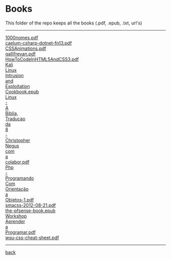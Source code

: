 # Books
This folder of the repo keeps all the books (.pdf, .epub, .txt, url's)

---------------------------
[1000nomes.pdf](1000nomes.pdf)<br>
[caelum-csharp-dotnet-fn13.pdf](caelum-csharp-dotnet-fn13.pdf)<br>
[CSSAnimations.pdf](CSSAnimations.pdf)<br>
[gallifreyan.pdf](gallifreyan.pdf)<br>
[HowToCodeInHTML5AndCSS3.pdf](HowToCodeInHTML5AndCSS3.pdf)<br>
[Kali](Kali)<br>
[Linux](Linux)<br>
[Intrusion](Intrusion)<br>
[and](and)<br>
[Exploitation](Exploitation)<br>
[Cookbook.epub](Cookbook.epub)<br>
[Linux](Linux)<br>
[-](-)<br>
[A](A)<br>
[Biblia,](Biblia,)<br>
[Traducao](Traducao)<br>
[da](da)<br>
[8](8)<br>
[-](-)<br>
[Christopher](Christopher)<br>
[Negus](Negus)<br>
[com](com)<br>
[a](a)<br>
[colabor.pdf](colabor.pdf)<br>
[Php](Php)<br>
[-](-)<br>
[Programando](Programando)<br>
[Com](Com)<br>
[Orientação](Orientação)<br>
[a](a)<br>
[Objetos-1.pdf](Objetos-1.pdf)<br>
[smacss-2012-08-21.pdf](smacss-2012-08-21.pdf)<br>
[the-pfsense-book.epub](the-pfsense-book.epub)<br>
[Workshop](Workshop)<br>
[Aprender](Aprender)<br>
[a](a)<br>
[Programar.pdf](Programar.pdf)<br>
[wsu-css-cheat-sheet.pdf](wsu-css-cheat-sheet.pdf)<br>

---------------------------

[back](../)
